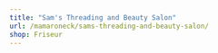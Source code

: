 ```yaml
---
title: "Sam's Threading and Beauty Salon"
url: /mamaroneck/sams-threading-and-beauty-salon/
shop: Friseur
---
```

